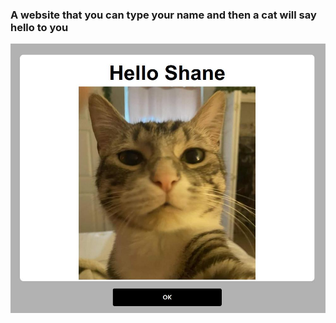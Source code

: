 ### A website that you can type your name and then a cat will say hello to you
<img src="demo_hello.png" alt="">

